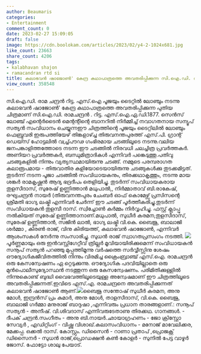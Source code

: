 ```yaml
---
author: Beaumaris
categories:
- Entertainment
comment_count: 0
date: 2023-02-27 15:09:05
draft: false
image: https://cdn.boolokam.com/articles/2023/02/y4-2-1024x681.jpg
like_count: 23663
share_count: 4206
tags:
- kalabhavan shajon
- ramacandran rtd si
title: കലാഭവൻ ഷാജോൺ' കേന്ദ്ര കഥാപാത്രത്തെ അവതരിപ്പിക്കുന്ന സി.ഐ.ഡി. രാമചന്ദ്രൻ
view_count: 358548
---
```


സി.ഐ.ഡി. രാമ ചന്ദ്രൻ റിട്ട. എസ്.ഐ പൂജയും ടൈറ്റിൽ ലോഞ്ചും നടന്നു കലാഭവൻ ഷാജോൺ' കേന്ദ്ര കഥാപാത്രത്തെ അവതരിപ്പിക്കുന്ന പുതിയ ചിത്രമാണ് സി.ഐ.ഡി. രാമചന്ദ്രൻ . റിട്ട. എസ്.ഐ.ഏ.ഡി.1877. സെൻസ് ലോഞ്ച് എന്റെർടൈൻ മെന്റന്റിന്റെ ബാനറിൽ നിർമ്മിച്ച് നവാഗതനായ സന്യൂപ് സത്യൻ സംവിധാനം ചെയ്യുന്നഈ ചിത്രത്തിന്റെ പൂജയും ടൈറ്റിലിൽ ലോഞ്ചും ഫെബ്രുവരി ഇരുപത്തിയേഴ് തിങ്കളാഴ്ച്ച തിരുവനന്തപുരത്ത് എസ്.പി. ഗ്രാന്റ് ഡെയ്സ് ഹോട്ടലിൽ വച്ച്പ്രൗഢ ഗംഭിരമായ ചടങ്ങിലൂടെ നടന്നു.വലിയ ജനപങ്കാളിത്തത്തോടെ നടന്ന ഈ ചടങ്ങിൽ നിരവധി ചലച്ചിത്ര പ്രവർത്തകർ. അണിയറ പ്രവർത്തകർ, ബന്ധുമിത്രാദികൾ എന്നിവർ പങ്കെടുത്തു.പതിവു ചടങ്ങുകളിൽ നിന്നും വ്യത്യസ്ഥമായിരുന്നു ചടങ്ങ്. നമ്മുടെ പരമ്പരാഗത കലാരൂപമായ - തിരുവാതിര കളിയോടെയായിരുന്നു ചടങ്ങുകൾക്കു തുടക്കമിട്ടത്. തുടർന്ന് നടന്ന പൂജാ ചടങ്ങിൽ സംവിധായകനും, തിരക്കഥാകൃത്തും, നടന്നു മായ ശങ്കർ രാമകൃഷ്ണൻ ആദ്യ ഭദ്രദീപം തെളിയിച്ചു. തുടർന്ന് സംവിധായകരായ തുളസീദാസ്, സുരേഷ് ഉണ്ണിത്താൻ മധുപാൽ,, നിർമ്മാതാവ് ബി.രാകേഷ്, രഘുചന്ദ്രൻ നായർ (തിരുവനന്തപുരം ചേംബർ ഓഫ് കൊമേഴ്സ് പ്രസിസന്റെ ശ്രീമതി ഭാഗ്യ ലഷ്മി എന്നിവർ ചേർന്ന് ഈ ചടങ്ങ് പൂർത്തീകരിച്ചു.തുടർന്ന് സംവിധായകൻ തുളമ്പീ ദാസ്. സ്വിച്ചോൺ കർമ്മം നിർവ്വഹിച്ചു. ഫസ്റ്റ് ക്ലാപ്പു നൽകിയത് സുരേഷ് ഉണ്ണിത്താനാണ്.മധുപാൽ, സുധീർ കരമന,തുളസീദാസ്, സുരേഷ് ഉണ്ണിത്താൻ, സജിൻ ലാൽ, ഭാഗ്യ ലഷ്മി വി.കെ. ബൈജു, ബാലാജി ശർമ്മാ , കിരൺ രാജ്, വിനു കിരിയത്ത്, കലാഭവൻ ഷാജോൺ, എന്നിവർ ആശംസകൾ നേർന്നു സംസാരിച്ചു. സുധൻ രാജ് സ്വാഗതപ്രസംഗം നടത്തി. ![](https://cdn.boolokam.com/articles/2023/02/y4-2-1024x681.jpg)പൂർണ്ണമായും ഒരു ഇൻവസ്റ്റിഗേറ്റീവ് ത്രില്ലർ മൂവിയായിരിക്കുമെന്ന് സംവിധായകൻ സനൂപ് സത്യൻ പറഞ്ഞു മുപ്പത്തിമൂന്നു വർഷത്തെ സർവ്വീസ്സിനു ശേഷം ഔദ്യോഗികജീവിതത്തിൽ നിന്നും വിരമിച്ച ക്രൈംബ്രാഞ്ച് എസ്.ഐ. രാമചന്ദ്രൻ ഒരു കേസന്വേഷണം ഏ റ്റെടുക്കുന്നു. ഔദ്യോഗിക പദവിയില്ലാതെ ഒരു മുൻപൊലീസുദ്യോസ്ഥൻ നടത്തുന്ന ഒരു കേസന്വേഷണം. പരിമിതിക്കുള്ളിൽ നിന്നുകൊണ്ട് ബുദ്ധി വൈഭവത്തിലൂടെയുള്ള അന്വേഷമാണ് ഈ ചിത്രത്തിലൂടെ അവതരിപ്പിക്കുന്നത്.ഇവിടെ എസ്.എ. രാമചന്ദ്രനെ അവതരിപ്പിക്കുന്നത് കലാഭവൻ ഷാജോൺ ആണ്.![](https://cdn.boolokam.com/articles/2023/02/y4-3-1024x681.jpg)ബൈജു സന്തോഷ് സുധീർ കരമന, അനു മോൾ, ഇന്ദ്രൻസ് പ്രം കുമാർ, അനു മോൾ, താളസീദാസ്, വി.കെ. ബൈജു, ബാലാജി ഗർമ്മാ മനുരാജ് ബാദുഷാ ,എന്നിവരും പ്രധാന താരങ്ങളാണ്.: സനൂപ് സത്യൻ - അനീഷ്. വി.ശിവദാസ് എന്നിവരുടേതാണു തിരക്കഥ. ഗാനങ്ങൾ. - ദീപക് ചന്ദ്രൻ.സംഗീതം - അനു ബി.നായർ.ഛായാഗ്രഹണം - ജോ ക്രിസ്റ്റോ സേവ്യർ , എഡിറ്റിംഗ് - വിഷ്ണു വിശാഖ്.കലാസംവിധാനം - മനോജ് മാവേലിക്കര, മേക്കപ്പ. ഒക്കൽ ദാസ്. കോസ്റ്റും. ഡിസൈൻ - റാണാ പ്രതാപ് ,പ്രൊജക്റ്റ് ഡിസൈനർ - സുധൻ രാജ്,പ്രൊഡക്ഷൻ കൺ കോളർ - സുനിൽ പേട്ട വാഴൂർ ജോസ്. ഫോട്ടോ ശാലു പേയാട്.